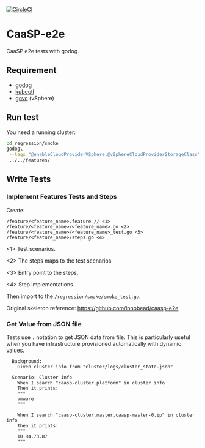 [![CircleCI](https://circleci.com/gh/c3y1huang/caasp-e2e/tree/master.svg?style=svg)](https://circleci.com/gh/c3y1huang/caasp-e2e/tree/master)

# CaaSP-e2e
CaaSP e2e tests with godog.

## Requirement
* [godog](https://github.com/cucumber/godog)
* [kubectl](https://kubernetes.io/docs/tasks/tools/install-kubectl/)
* [govc](https://github.com/vmware/govmomi/tree/master/govc) (vSphere)

## Run test
You need a running cluster:
```bash
cd regression/smoke
godog\
 --tags "@enableCloudProviderVSphere,@vSphereCloudProviderStorageClass"\
 ../../features/
```

## Write Tests

### Implement Features Tests and Steps
Create:
```
/feature/<feature_name>.feature // <1>
/feature/<feature_name>/<feature_name>.go <2>
/feature/<feature_name>/<feature_name>_test.go <3>
/feature/<feature_name>/steps.go <4>
```
<1> Test scenarios.

<2> The steps maps to the test scenarios.

<3> Entry point to the steps.

<4> Step implementations.

Then import to the `/regression/smoke/smoke_test.go`.

Original skeleton reference: https://github.com/innobead/caasp-e2e

### Get Value from JSON file
Tests use `.` notation to get JSON data from file. This is particularly useful when you have infrastructure provisioned automatically with dynamic values.

```
  Background:
    Given cluster info from "cluster/logs/cluster_state.json"

  Scenario: Cluster info
    When I search "caasp-cluster.platform" in cluster info
    Then it prints:
    """
    vmware
    """

    When I search "caasp-cluster.master.caasp-master-0.ip" in cluster info
    Then it prints:
    """
    10.84.73.87
    """
```

